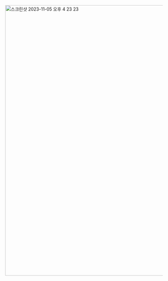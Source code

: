 <img width="864" alt="스크린샷 2023-11-05 오후 4 23 23" src="https://github.com/danpoj/pp/assets/88086373/d532f4b4-aa50-44d4-bb58-9fb771928d5c">
